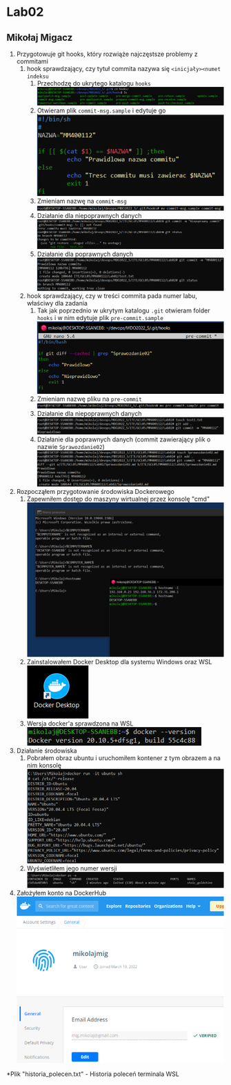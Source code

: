 # Lab02
## Mikołaj Migacz

1. Przygotowuje git hooks, który rozwiąże najczęstsze problemy z commitami
   1. hook sprawdzający, czy tytuł commita nazywa się `<inicjały><numet indeksu` 
      1. Przechodzę do ukrytego katalogu `hooks` ![img1](./sc/1.1.PNG)
      2. Otwieram plik `commit-msg.sample` i edytuje go ![img1](./sc/1.2.PNG)
      3. Zmieniam nazwę na `commit-msg` ![img1](./sc/1.3.PNG)
      4. Działanie dla niepoprawnych danych ![img1](./sc/1.4.PNG)
      5. Działanie dla poprawnych danych ![img1](./sc/1.5.PNG)
   2. hook sprawdzający, czy w treści commita pada numer labu, właściwy dla zadania
      1. Tak jak poprzednio w ukrytym katalogu `.git` otwieram folder `hooks` i w nim edytuje plik `pre-commit.sample` ![img1](./sc/1.6.PNG)
      2. Zmieniam nazwę pliku na `pre-commit` ![img1](./sc/1.7.PNG)
      3. Działanie dla niepoprawnych danych ![img1](./sc/1.8.PNG)
      4. Działanie dla poprawnych danych (commit zawierający plik o nazwie `Sprawozdanie02`) ![img1](./sc/1.9.PNG)
2. Rozpocząłem przygotowanie środowiska Dockerowego
   1. Zapewniłem dostęp do maszyny wirtualnej przez konsolę "cmd" ![img1](./sc/3.1i2.PNG)
   2. Zainstalowałem Docker Desktop dla systemu Windows oraz WSL ![img1](./sc/3.4.PNG)
   3. Wersja docker'a sprawdzona na WSL ![img1](./sc/3.3.PNG)
3. Działanie środowiska
   1. Pobrałem obraz ubuntu i uruchomiłem kontener z tym obrazem a na nim konsolę ![img1](./sc/4.2.2.PNG)
   2. Wyświetliłem jego numer wersji ![img1](./sc/4.2.3.PNG)
4. Założyłem konto na DockerHub ![img1](./sc/5.PNG)

*Plik "historia_polecen.txt" - Historia poleceń terminala WSL